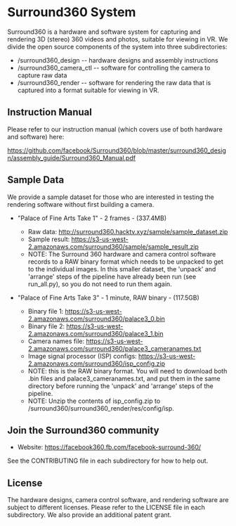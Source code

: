 # Surround360 System

Surround360 is a hardware and software system for capturing and rendering 3D (stereo) 360 videos and photos, suitable for viewing in VR. We divide the open source components of the system into three subdirectories:

* /surround360_design -- hardware designs and assembly instructions
* /surround360_camera_ctl -- software for controlling the camera to capture raw data
* /surround360_render -- software for rendering the raw data that is captured into a format suitable for viewing in VR.

## Instruction Manual ##

Please refer to our instruction manual (which covers use of both hardware and software) here:

https://github.com/facebook/Surround360/blob/master/surround360_design/assembly_guide/Surround360_Manual.pdf

## Sample Data ##

We provide a sample dataset for those who are interested in testing the rendering software without first building a camera.

* "Palace of Fine Arts Take 1" - 2 frames - (337.4MB)
  * Raw data: http://surround360.hacktv.xyz/sample/sample_dataset.zip
  * Sample result: https://s3-us-west-2.amazonaws.com/surround360/sample/sample_result.zip
  * NOTE: The Surround 360 hardware and camera control software records to a RAW binary format which needs to be unpacked to get to the individual images. In this smaller dataset, the 'unpack' and 'arrange' steps of the pipeline have already been run (see run_all.py), so you do not need to run them again.

* "Palace of Fine Arts Take 3" - 1 minute, RAW binary - (117.5GB)
  * Binary file 1: https://s3-us-west-2.amazonaws.com/surround360/palace3_0.bin
  * Binary file 2: https://s3-us-west-2.amazonaws.com/surround360/palace3_1.bin
  * Camera names file: https://s3-us-west-2.amazonaws.com/surround360/palace3_cameranames.txt
  * Image signal processor (ISP) configs: https://s3-us-west-2.amazonaws.com/surround360/isp_config.zip
  * NOTE: this is the RAW binary format. You will need to download both .bin files and palace3_cameranames.txt, and put them in the same directory before running the 'unpack' and 'arrange' steps of the pipeline.
  * NOTE: Unzip the contents of isp_config.zip to /surround360/surround360_render/res/config/isp.

## Join the Surround360 community

* Website: https://facebook360.fb.com/facebook-surround-360/

See the CONTRIBUTING file in each subdirectory for how to help out.

## License

The hardware designs, camera control software, and rendering software are subject to different licenses. Please refer to the LICENSE file in each subdirectory. We also provide an additional patent grant.
